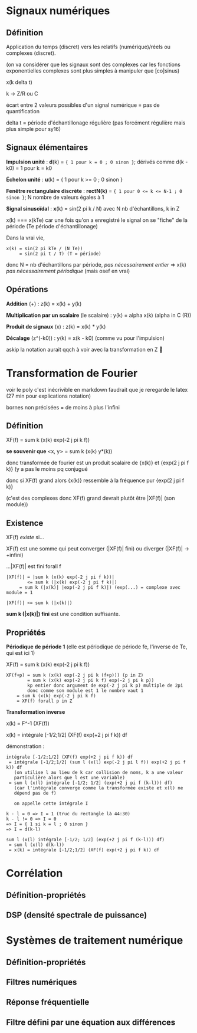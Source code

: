 # Signaux numériques

## Définition

Application du temps (discret) vers les relatifs (numérique)/réels ou
complexes (discret).

(on va considérer que les signaux sont des complexes car les fonctions
exponentielles complexes sont plus simples à manipuler que
[co]sinus)

x(k delta t)

k -> Z/R ou C

écart entre 2 valeurs possibles d'un signal numérique = pas de quantification

delta t = période d'échantillonage régulière (pas forcément régulière
mais plus simple pour sy16)

## Signaux élémentaires

**Impulsion unité** : **d**(k) = `{ 1 pour k = 0 ; 0 sinon }`;
dérivés comme d(k - k0) = 1 pour k = k0

**Échelon unité** : **u**(k) = { 1 pour k >= 0 ; 0 sinon }

**Fenêtre rectangulaire discrète** : **rectN(k)** =
`{ 1 pour 0 <= k <= N-1 ; 0 sinon }`;
N nombre de valeurs égales à 1

**Signal sinusoïdal** : **x**(k) = sin(2 pi k / N) avec N nb d'échantillons,
k in Z

x(k) === x(kTe) car une fois qu'on a enregistré le signal on se "fiche"
de la période
(Te période d'échantillonage)

Dans la vrai vie,

```
x(k) = sin(2 pi kTe / (N Te))
     = sin(2 pi t / T) (T = période)
```

donc N = nb d'échantillons par période, *pas nécessairement entier* =>
x(k) *pas nécessairement périodique* (mais osef en vrai)

## Opérations

**Addition** (+) : z(k) = x(k) + y(k)

**Multiplication par un scalaire** (le scalaire) :
y(k) = alpha x(k) (alpha in C (R))

**Produit de signaux** (x) : z(k) = x(k) * y(k)

**Décalage** (z^(-k0)) : y(k) = x(k - k0) (comme vu pour l'impulsion)

askip la notation aurait qqch à voir avec la transformation en Z :thinking:

# Transformation de Fourier

voir le poly c'est inécrivible en markdown faudrait que je reregarde le latex
(27 min pour explications notation)

bornes non précisées = de moins à plus l'infini

## Définition

XF(f) = sum k (x(k) exp(-2 j pi k f))

**se souvenir que** <x, y> = sum k (x(k) y\*(k))

donc transformée de fourier est un produit scalaire de {x(k)} et
{exp(2 j pi f k)} (y a pas le moins pq conjugué

donc si XF(f) grand alors {x(k)} ressemble à la fréquence pur
{exp(2 j pi f k)}

(c'est des complexes donc XF(f) grand devrait plutôt être |XF(f)|
(son module))

## Existence

XF(f) *existe* si...

XF(f) est une somme qui peut converger (|XF(f)| fini) ou diverger
(|XF(f)| -> +infini)

...|XF(f)| est fini forall f

```
|XF(f)| = |sum k (x(k) exp(-2 j pi f k))|
        <= sum k (|x(k) exp(-2 j pi f k)|)
	 = sum k (|x(k)| |exp(-2 j pi f k)|) (exp(...) = complexe avec module = 1

|XF(f)| <= sum k (|x(k)|)
```	

**sum k (|x(k)|) fini** est une condition suffisante.

## Propriétés

**Périodique de période 1** (elle est périodique de période fe, l'inverse
de Te, qui est ici 1)

XF(f) = sum k (x(k) exp(-2 j pi k f))

```
XF(f+p) = sum k (x(k) exp(-2 j pi k (f+p))) (p in Z)
        = sum k (x(k) exp(-2 j pi k f) exp(-2 j pi k p))
	    kp entier donc argument de exp(-2 j pi k p) multiple de 2pi
	    donc comme son module est 1 le nombre vaut 1
	= sum k (x(k) exp(-2 j pi k f)
	= XF(f) forall p in Z
```

**Transformation inverse**

x(k) = F^-1 (XF(f))

x(k) = intégrale [-1/2;1/2] (XF(f) exp(+2 j pi f k)) df

démonstration :

```
intégrale [-1/2;1/2] (XF(f) exp(+2 j pi f k)) df
 = intégrale [-1/2;1/2] (sum l (x(l) exp(-2 j pi l f)) exp(+2 j pi f k)) df
   (on utilise l au lieu de k car collision de noms, k a une valeur
   particulière alors que l est une variable)
 = sum l (x(l) intégrale [-1/2; 1/2] (exp(+2 j pi f (k-l))) df)
   (car l'intégrale converge comme la transformée existe et x(l) ne
   dépend pas de f)
   
   on appelle cette intégrale I

k - l = 0 => I = 1 (truc du rectangle là 44:30)
k - l != 0 => I = 0
=> I = { 1 si k = l ; 0 sinon }
=> I = d(k-l)

sum l (x(l) intégrale [-1/2; 1/2] (exp(+2 j pi f (k-l))) df)
 = sum l (x(l) d(k-l))
 = x(k) = intégrale [-1/2;1/2] (XF(f) exp(+2 j pi f k)) df
```

# Corrélation

## Définition-propriétés

## DSP (densité spectrale de puissance)


# Systèmes de traitement numérique

## Définition-propriétés

## Filtres numériques

## Réponse fréquentielle

## Filtre défini par une équation aux différences

